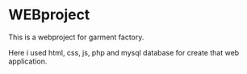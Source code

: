 # WEBproject
This is a webproject for garment factory.

Here i used html, css, js, php and mysql database for create that web application.
